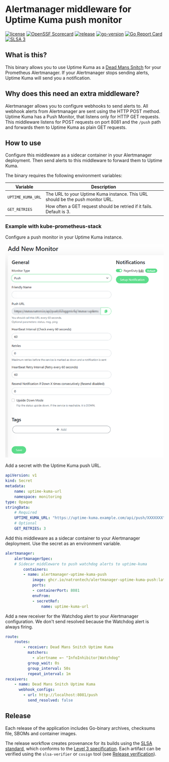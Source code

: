 # Alertmanager middleware for Uptime Kuma push monitor

[![license](https://img.shields.io/github/license/natrontech/alertmanager-uptime-kuma-push)](https://github.com/natrontech/alertmanager-uptime-kuma-push/blob/main/LICENSE)
[![OpenSSF Scorecard](https://api.securityscorecards.dev/projects/github.com/natrontech/alertmanager-uptime-kuma-push/badge)](https://securityscorecards.dev/viewer/?uri=github.com/natrontech/alertmanager-uptime-kuma-push)
[![release](https://img.shields.io/github/v/release/natrontech/alertmanager-uptime-kuma-push)](https://github.com/natrontech/alertmanager-uptime-kuma-push/releases)
[![go-version](https://img.shields.io/github/go-mod/go-version/natrontech/alertmanager-uptime-kuma-push)](https://github.com/natrontech/alertmanager-uptime-kuma-push/blob/main/go.mod)
[![Go Report Card](https://goreportcard.com/badge/github.com/natrontech/alertmanager-uptime-kuma-push)](https://goreportcard.com/report/github.com/natrontech/alertmanager-uptime-kuma-push)
[![SLSA 3](https://slsa.dev/images/gh-badge-level3.svg)](https://slsa.dev)

## What is this?

This binary allows you to use Uptime Kuma as a [Dead Mans Snitch](https://deadmanssnitch.com/) for your Prometheus Alertmanager.
If your Alertmanager stops sending alerts, Uptime Kuma will send you a notification.

## Why does this need an extra middleware?

Alertmanager allows you to configure webhooks to send alerts to.
All webhook alerts from Alertmanager are sent using the HTTP POST method.
Uptime Kuma has a Push Monitor, that listens only for HTTP GET requests.
This middleware listens for POST requests on port 8081 and the `/push` path and forwards them to Uptime Kuma as plain GET requests.

## How to use

Configure this middleware as a sidecar container in your Alertmanager deployment.
Then send alerts to this middleware to forward them to Uptime Kuma.

The binary requires the following environment variables:

| Variable          | Description                                                                    |
| ----------------- | ------------------------------------------------------------------------------ |
| `UPTIME_KUMA_URL` | The URL to your Uptime Kuma instance. This URL should be the push monitor URL. |
| `GET_RETRIES`     | How often a GET request should be retried if it fails. Default is 3.           |

### Example with kube-prometheus-stack
Configure a push monitor in your Uptime Kuma instance.

![Uptime Kuma push monitor](assets/uptime_kuma_push.png)

Add a secret with the Uptime Kuma push URL.

```yaml
apiVersion: v1
kind: Secret
metadata:
    name: uptime-kuma-url
    namespace: monitoring
type: Opaque
stringData:
    # Required
    UPTIME_KUMA_URL: "https://uptime-kuma.example.com/api/push/XXXXXXX"
    # Optional
    GET_RETRIES: 3
```

Add this middleware as a sidecar container to your Alertmanager deployment.
Use the secret as an environment variable.

```yaml
alertmanager:
    alertmanagerSpec:
    # Sidecar middleware to push watchdog alerts to uptime-kuma
        containers:
        - name: alertmanager-uptime-kuma-push
            image: ghcr.io/natrontech/alertmanager-uptime-kuma-push:latest
            ports:
            - containerPort: 8081
            envFrom:
            - secretRef:
                name: uptime-kuma-url
```

Add a new receiver for the Watchdog alert to your Alertmanager configuration.
We don't send resolved because the Watchdog alert is always firing.

```yaml
route:
    routes:
        - receiver: Dead Mans Snitch Uptime Kuma
          matchers:
            - alertname =~ "InfoInhibitor|Watchdog"
          group_wait: 0s
          group_interval: 50s
          repeat_interval: 1m
receivers:
    - name: Dead Mans Snitch Uptime Kuma
      webhook_configs:
        - url: http://localhost:8081/push
          send_resolved: false
```

## Release

Each release of the application includes Go-binary archives, checksums file, SBOMs and container images. 

The release workflow creates provenance for its builds using the [SLSA standard](https://slsa.dev), which conforms to the [Level 3 specification](https://slsa.dev/spec/v1.0/levels#build-l3). Each artifact can be verified using the `slsa-verifier` or `cosign` tool (see [Release verification](SECURITY.md#release-verification)).

